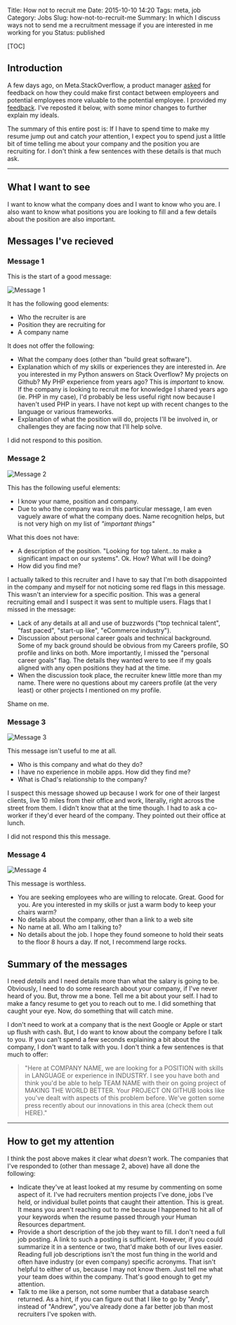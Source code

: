 Title: How not to recruit me
Date: 2015-10-10 14:20
Tags: meta, job
Category: Jobs
Slug: how-not-to-recruit-me
Summary: In which I discuss ways not to send me a recruitment message if you are interested in me working for you
Status: published

[TOC]

## Introduction

A few days ago, on Meta.StackOverflow, a product manager [asked][1] for feedback on how they could make first contact between employeers and potential employees more valuable to the potential employee. I provided my [feedback][2]. I've reposted it below, with some minor changes to further explain my ideals. 

The summary of this entire post is: If I have to spend time to make my resume jump out and catch *your* attention, I expect you to spend just a little bit of time telling me about your company and the position you are recruiting for. I don't think a few sentences with these details is that much ask.

---

## What I want to see

I want to know what the company does and I want to know who you are. I also want to know what positions you are looking to fill and a few details about the position are also important.

## Messages I've recieved

### Message 1

This is the start of a good message:

![Message 1][3]

It has the following good elements:

 - Who the recruiter is are
 - Position they are recruiting for 
 - A company name
 
It does not offer the following:

 - What the company does (other than "build great software").
 - Explanation which of my skills or experiences they are interested in. Are you interested in my Python answers on Stack Overflow? My projects on Github? My PHP experience from years ago? This is *important* to know. If the company is looking to recruit me for knowledge I shared years ago (ie. PHP in my case), I'd probably be less useful right now because I haven't used PHP in years. I have not kept up with recent changes to the language or various frameworks.
 - Explanation of what the position will do, projects I'll be involved in, or challenges they are facing now that I'll help solve.
 
I did not respond to this position. 
 
### Message 2

![Message 2][4]

This has the following useful elements:

 - I know your name, position and company. 
 - Due to who the company was in this particular message, I am even vaguely aware of what the company does. Name recognition helps, but is not very high on my list of *"important things"*

What this does not have:

 - A description of the position. "Looking for top talent...to make a significant impact on our systems". Ok. How? What will I be doing?
 - How did you find me?
 
I actually talked to this recruiter and I have to say that I'm both disappointed in the company and myself for not noticing some red flags in this message. This wasn't an interview for a specific position. This was a general recruiting email and I suspect it was sent to multiple users. Flags that I missed in the message:
 
 - Lack of any details at all and use of buzzwords ("top technical talent", "fast paced", "start-up like", "eCommerce industry").
 - Discussion about personal career goals and technical background. Some of my back ground should be obvious from my Careers profile, SO profile and links on both. More importantly, I missed the "personal career goals" flag. The details they wanted were to see if my goals aligned with any open positions they had at the time. 
 - When the discussion took place, the recruiter knew little more than my name. There were no questions about my careers profile (at the very least) or other projects I mentioned on my profile. 
 
Shame on me.

### Message 3

![Message 3][5]

This message isn't useful to me at all.

 - Who is this company and what do they do? 
 - I have no experience in mobile apps. How did they find me?
 - What is Chad's relationship to the company?
 
I suspect this message showed up because I work for one of their largest clients, live 10 miles from their office and work, literally, right across the street from them. I didn't know that at the time though. I had to ask a co-worker if they'd ever heard of the company. They pointed out their office at lunch.

I did not respond this this message.

### Message 4

![Message 4][6]

This message is worthless. 

 - You are seeking employees who are willing to relocate. Great. Good for you. Are you interested in my skills or just a warm body to keep your chairs warm?
 - No details about the company, other than a link to a web site
 - No name at all. Who am I talking to? 
 - No details about the job. I hope they found someone to hold their seats to the floor 8 hours a day. If not, I recommend large rocks. 
 
## Summary of the messages

I need *details* and I need details more than what the salary is going to be. Obviously, I need to do some research about your company, if I've never heard of you. But, throw me a bone. Tell me a bit about your self. I had to make a fancy resume to get you to reach out to me. I did something that caught your eye. Now, do something that will catch mine. 

I don't need to work at a company that is the next Google or Apple or start up flush with cash. But, I do want to know about the company before I talk to you. If you can't spend a few seconds explaining a bit about the company, I don't want to talk with you. I don't think a few sentences is that much to offer:

> "Here at COMPANY NAME, we are looking for a POSITION with skills in LANGUAGE or experience in INDUSTRY. I see you have both and think you'd be able to help TEAM NAME with their on going project of MAKING THE WORLD BETTER. Your PROJECT ON GITHUB looks like you've dealt with aspects of this problem before. We've gotten some press recently about our innovations in this area (check them out HERE)."

---

## How to get my attention

I think the post above makes it clear what *doesn't* work. The companies that I've responded to (other than message 2, above) have all done the following:

 - Indicate they've at least looked at my resume by commenting on some aspect of it. I've had recruiters mention projects I've done, jobs I've held, or individual bullet points that caught their attention. This is great. It means you aren't reaching out to me because I happened to hit all of your keywords when the resume passed through your Human Resources department.
 - Provide a short description of the job they want to fill. I don't need a full job posting. A link to such a posting is sufficient. However, if you could summarize it in a sentence or two, that'd make both of our lives easier. Reading full job descriptions isn't the most fun thing in the world and often have industry (or even company) specific acronyms. That isn't helpful to either of us, because I may not know them. Just tell me what your team does within the company. That's good enough to get my attention.
 - Talk to me like a person, not some number that a database search returned. As a hint, if you can figure out that I like to go by "Andy", instead of "Andrew", you've already done a far better job than most recruiters I've spoken with. 


 [1]: http://meta.stackoverflow.com/q/307674/189134
 [2]: http://meta.stackoverflow.com/a/307687/189134
 [3]: {attach}images/message1.png
 [4]: {attach}images/message2.png
 [5]: {attach}images/message3.png
 [6]: {attach}images/message4.png